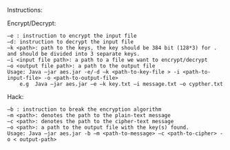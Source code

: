 Instructions:

  Encrypt/Decrypt:
  
    –e : instruction to encrypt the input file
    –d: instruction to decrypt the input file
    –k <path>: path to the keys, the key should be 384 bit (128*3) for . and should be divided into 3 separate keys.
    –i <input file path>: a path to a file we want to encrypt/decrypt
    –o <output file path>: a path to the output file
    Usage: Java –jar aes.jar -e/-d –k <path-to-key-file > -i <path-to-input-file> -o <path-to-output-file>
        e.g  Java –jar aes.jar –e –k key.txt –i message.txt –o cypther.txt

  Hack:
  
    –b : instruction to break the encryption algorithm
    –m <path>: denotes the path to the plain-text message
    –c <path>: denotes the path to the cipher-text message
    –o <path>: a path to the output file with the key(s) found.
    Usage: Java –jar aes.jar -b –m <path-to-message> –c <path-to-cipher> -o < output-path>
